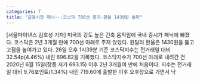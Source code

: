 ```yaml
---
categories: f
title: "금융시장 패닉···코스닥 700선 붕괴·환율 1430원 돌파"
---
```

[서울파이낸스 김호성 기자] 미국의 강도 높은 긴축 움직임에 국내 증시가 패닉에 빠졌다. 코스닥은 2년 3개월 만에 700선 아래로 주저 앉았다. 원달러 환율은 1430원을 뚫고 고점을 높여가고 있다. 26일 오후 1시39분 기준 코스닥지수는 전거래일 대비 32.54p(4.46%) 내린 696.82을 기록했다. 코스닥지수가 700선 아래로 내려간 건 2020년 6월 15일(장중 저가 693.15) 이후 2년 3개월여 만에 처음이다. 지수는 전거래일 대비 9.76포인트(1.34%) 내린 719.60에 출발한 이후 오후장으로 가면서 낙